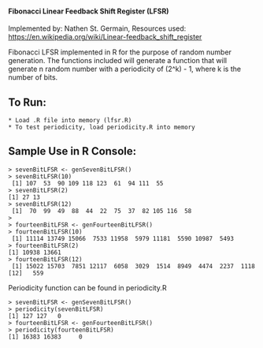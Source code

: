 #### Fibonacci Linear Feedback Shift Register (LFSR)

Implemented by: Nathen St. Germain,
Resources used: <https://en.wikipedia.org/wiki/Linear-feedback_shift_register>

Fibonacci LFSR implemented in R for the purpose of random number generation. The functions included 
will generate a function that will generate n random number with a periodicity of (2^k) - 1, where 
k is the number of bits.

## To Run:
    * Load .R file into memory (lfsr.R)
    * To test periodicity, load periodicity.R into memory

## Sample Use in R Console:
```
> sevenBitLFSR <- genSevenBitLFSR()
> sevenBitLFSR(10)
 [1] 107  53  90 109 118 123  61  94 111  55
> sevenBitLFSR(2)
[1] 27 13
> sevenBitLFSR(12)
 [1]  70  99  49  88  44  22  75  37  82 105 116  58
> 
> fourteenBitLFSR <- genFourteenBitLFSR()
> fourteenBitLFSR(10)
 [1] 11114 13749 15066  7533 11958  5979 11181  5590 10987  5493
> fourteenBitLFSR(2)
[1] 10938 13661
> fourteenBitLFSR(12)
 [1] 15022 15703  7851 12117  6058  3029  1514  8949  4474  2237  1118
[12]   559
```


Periodicity function can be found in periodicity.R
```
> sevenBitLFSR <- genSevenBitLFSR()
> periodicity(sevenBitLFSR)
[1] 127 127   0
> fourteenBitLFSR <- genFourteenBitLFSR()
> periodicity(fourteenBitLFSR)
[1] 16383 16383     0
```
